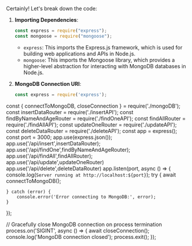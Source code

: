 Certainly! Let's break down the code:

1. **Importing Dependencies**:
   ```javascript
   const express = require("express");
   const mongoose = require("mongoose");
   ```
   - `express`: This imports the Express.js framework, which is used for building web applications and APIs in Node.js.
   - `mongoose`: This imports the Mongoose library, which provides a higher-level abstraction for interacting with MongoDB databases in Node.js.

2. **MongoDB Connection URI**:
   ```javascript
   const express = require('express');
const { connectToMongoDB, closeConnection } = require('./mongoDB');
const insertDataRouter = require('./insertAPI');
const findByNameAndAgeRouter = require('./findOneAPI');
const findAllRouter = require('./findAllAPI');
const updateOneRouter = require('./updateAPI');
const deleteDataRouter = require('./deleteAPI');
const app = express();
const port = 3000;
app.use(express.json());
app.use('/api/insert',insertDataRouter);
app.use('/api/findOne',findByNameAndAgeRouter);
app.use('/api/findAll',findAllRouter);
app.use('/api/update',updateOneRouter)
app.use('/api/delete',deleteDataRouter)
app.listen(port, async () => {
    console.log(`Server running at http://localhost:${port}`);
    try {
        await connectToMongoDB();
      
    } catch (error) {
        console.error('Error connecting to MongoDB:', error);
    }
});

// Gracefully close MongoDB connection on process termination
process.on('SIGINT', async () => {
    await closeConnection();
    console.log('MongoDB connection closed');
    process.exit();
});
```